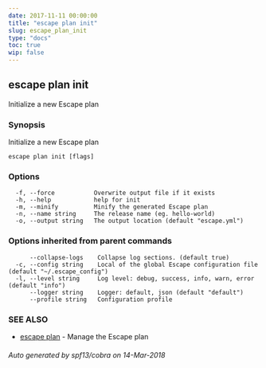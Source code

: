 ```yaml
---
date: 2017-11-11 00:00:00
title: "escape plan init"
slug: escape_plan_init
type: "docs"
toc: true
wip: false
---
```

## escape plan init

Initialize a new Escape plan

### Synopsis


Initialize a new Escape plan

```
escape plan init [flags]
```

### Options

```
  -f, --force           Overwrite output file if it exists
  -h, --help            help for init
  -m, --minify          Minify the generated Escape plan
  -n, --name string     The release name (eg. hello-world)
  -o, --output string   The output location (default "escape.yml")
```

### Options inherited from parent commands

```
      --collapse-logs    Collapse log sections. (default true)
  -c, --config string    Local of the global Escape configuration file (default "~/.escape_config")
  -l, --level string     Log level: debug, success, info, warn, error (default "info")
      --logger string    Logger: default, json (default "default")
      --profile string   Configuration profile
```

### SEE ALSO
* [escape plan](../escape_plan/)	 - Manage the Escape plan

###### Auto generated by spf13/cobra on 14-Mar-2018
